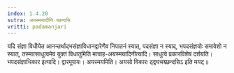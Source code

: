 ```yaml
---
index: 1.4.20
sutra: अयस्मयादीनि च्छन्दसि
vritti: padamanjari
---
```


 यदि संज्ञा विधीयेत आनन्तर्थाद्भसंज्ञाविधानद्वारेणैव निपातनं स्यात्, पदसंज्ञा न स्याद्, भपदसंज्ञयोः समावेशो न स्यात्, तस्मात्साधुत्वमेव युक्तं विधातुमिति मत्वाह-अयस्मयादिनीत्यादि। साधुत्वे प्रकारविशेषं दर्शयति। भपदसंज्ञाधिकार इत्यादि। द्वारमूपायः। अयस्मयमिति। अयसो विकारः ठ्द्व्यचश्च्छन्दसिऽ इति मयट्॥